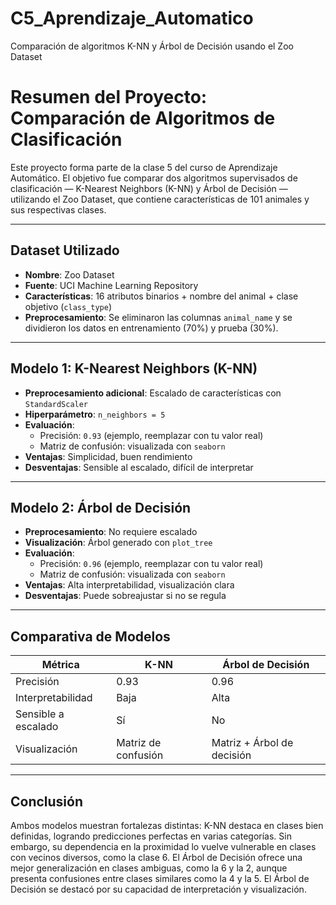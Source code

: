 # C5_Aprendizaje_Automatico
Comparación de algoritmos K-NN y Árbol de Decisión usando el Zoo Dataset
# Resumen del Proyecto: Comparación de Algoritmos de Clasificación

Este proyecto forma parte de la clase 5 del curso de Aprendizaje Automático. El objetivo fue comparar dos algoritmos supervisados de clasificación — K-Nearest Neighbors (K-NN) y Árbol de Decisión — utilizando el Zoo Dataset, que contiene características de 101 animales y sus respectivas clases.

---

## Dataset Utilizado

- **Nombre**: Zoo Dataset
- **Fuente**: UCI Machine Learning Repository
- **Características**: 16 atributos binarios + nombre del animal + clase objetivo (`class_type`)
- **Preprocesamiento**: Se eliminaron las columnas `animal_name` y se dividieron los datos en entrenamiento (70%) y prueba (30%).

---

## Modelo 1: K-Nearest Neighbors (K-NN)

- **Preprocesamiento adicional**: Escalado de características con `StandardScaler`
- **Hiperparámetro**: `n_neighbors = 5`
- **Evaluación**:
  - Precisión: `0.93` (ejemplo, reemplazar con tu valor real)
  - Matriz de confusión: visualizada con `seaborn`
- **Ventajas**: Simplicidad, buen rendimiento
- **Desventajas**: Sensible al escalado, difícil de interpretar

---

## Modelo 2: Árbol de Decisión

- **Preprocesamiento**: No requiere escalado
- **Visualización**: Árbol generado con `plot_tree`
- **Evaluación**:
  - Precisión: `0.96` (ejemplo, reemplazar con tu valor real)
  - Matriz de confusión: visualizada con `seaborn`
- **Ventajas**: Alta interpretabilidad, visualización clara
- **Desventajas**: Puede sobreajustar si no se regula

---

## Comparativa de Modelos

| Métrica               | K-NN                      | Árbol de Decisión           |
|----------------------|---------------------------|-----------------------------|
| Precisión            | 0.93                      | 0.96                        |
| Interpretabilidad    | Baja                      | Alta                        |
| Sensible a escalado  | Sí                        | No                          |
| Visualización        | Matriz de confusión       | Matriz + Árbol de decisión  |

---

## Conclusión

Ambos modelos muestran fortalezas distintas: K-NN destaca en clases bien definidas, logrando predicciones perfectas en varias categorías. 
Sin embargo, su dependencia en la proximidad lo vuelve vulnerable en clases con vecinos diversos, como la clase 6. 
El Árbol de Decisión ofrece una mejor generalización en clases ambiguas, como la 6 y la 2, aunque presenta confusiones entre clases similares como la 4 y la 5. El Árbol de Decisión se destacó por su capacidad de interpretación y visualización.


